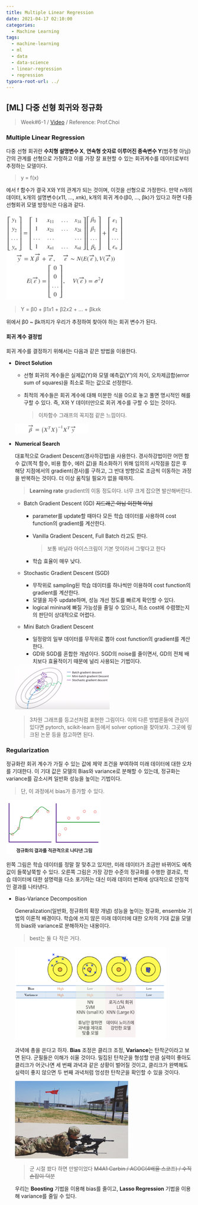 ```yaml
---
title: Multiple Linear Regression
date: 2021-04-17 02:10:00
categories:
  - Machine Learning
tags:
  - machine-learning
  - ml
  - data
  - data-science
  - linear-regression
  - regression
typora-root-url: ../
---
```




## [ML] 다중 선형 회귀와 정규화

> Week#6-1 / [Video](https://www.youtube.com/watch?v=evnmeTN6z5Q&list=PL1xKqHsVFgvktrttPFUK8ayVr0oTz5RoN&index=19) / Reference: Prof.Choi



### Multiple Linear Regression



 다중 선형 회귀란 **수치형 설명변수 X**, **연속형 숫자로 이루어진 종속변수 Y**(범주형 아님) 간의 관계를 선형으로 가정하고 이를 가장 잘 표현할 수 있는 회귀계수를 데이터로부터 추정하는 모델이다.

> y = f(x)

에서 f 함수가 결국 X와 Y의 관계가 되는 것이며, 이것을 선형으로 가정한다. 만약 n개의 데이터, k개의 설명변수(𝑥11, ..., 𝑥nk), k개의 회귀 계수(β0, ..., βk)가 있다고 하면 다중선형회귀 모델 방정식은 다음과 같다.

<img src="/images/post10-ml-w6/1.png" alt="1" style="zoom:33%;border:none" />



> Y = β0 + β1𝑥1 + β2𝑥2 + ... + βk𝑥k

위에서 β0 ~ βk까지가 우리가 추정하여 찾아야 하는 회귀 변수가 된다.



#### 회귀 계수 결정법

회귀 계수를 결정하기 위해서는 다음과 같은 방법을 이용한다.

- **Direct Solution**

  - 선형 회귀의 계수들은 실제값(Y)와 모델 예측값(Y')의 차이, 오차제곱합(error sum of squares)을 최소로 하는 값으로 선정한다.

  - 최적의 계수들은 회귀 계수에 대해 미분한 식을 0으로 놓고 풀면 명시적인 해를 구할 수 있다. 즉, X와 Y 데이터만으로 회귀 계수를 구할 수 있는 것이다.

    > 이차함수 그래프의 꼭지점 같은 느낌이다.

  <img src="/images/post10-ml-w6/2.png" alt="2" style="zoom:45%;border:none" />

- **Numerical Search**

  대표적으로 Gradient Descent(경사하강법)을 사용한다. 경사하강법이란 어떤 함수 값(목적 함수, 비용 함수, 에러 값)을 최소화하기 위해 임의의 시작점을 잡은 후 해당 지점에서의 gradient(경사)를 구하고, 그 반대 방향으로 조금씩 이동하는 과정을 반복하는 것이다. 더 이상 움직일 필요가 없을 때까지.

  > **Learning rate** gradient의 이동 정도이다. 너무 크게 잡으면 발산해버린다.

  - Batch Gradient Descent (GD) ~~지드래곤 아님 이찬혁 아님~~

    - parameter를 update할 때마다 모든 학습 데이터를 사용하여 cost function의 gradient를 계산한다.

    - Vanilla Gradient Descent, Full Batch 라고도 한다.

      > 보통 바닐라 아이스크림이 기본 맛이라서 그렇다고 한다

    - 학습 효율이 매우 낮다.

  - Stochastic Gradient Descent (SGD)

    - 무작위로 sampling된 학습 데이터를 하나씩만 이용하여 cost function의 gradient를 계산한다.
    - 모델을 자주 update하며, 성능 개선 정도를 빠르게 확인할 수 있다.
    - logical minina에 빠질 가능성을 줄일 수 있으나, 최소 cost에 수렴했는지의 판단이 상대적으로 어렵다.

  - Mini Batch Gradient Descent

    - 일정량의 일부 데이터를 무작위로 뽑아 cost function의 gradient를 계산한다.
    - GD와 SGD를 혼합한 개념이다. SGD의 noise를 줄이면서, GD의 전체 배치보다 효율적이기 때문에 널리 사용되는 기법이다.

  <img src="/images/post10-ml-w6/3.png" alt="3" style="zoom:25%;border:none" />

  > 3차원 그래프를 등고선처럼 표현한 그림이다. 이외 다른 방법론들에 관심이 있다면 pytorch, scikit-learn 등에서 solver option을 찾아보자. 그곳에 링크된 논문 등을 참고하면 된다.





### Regularization

정규화란 회귀 계수가 가질 수 있는 값에 제약 조건을 부여하여 미래 데이터에 대한 오차를 기대한다. 이 기대 값은 모델의 Bias와 variance로 분해할 수 있는데, 정규화는 variance를 감소시켜 일반화 성능을 높이는 기법이다.

> 단, 이 과정에서 bias가 증가할 수 있다.

<img src="/images/post10-ml-w6/4.png" alt="4" style="zoom:25%;border:none" />

왼쪽 그림은 학습 데이터를 정말 잘 맞추고 있지만, 미래 데이터가 조금만 바뀌어도 예측 값이 들쭉날쭉할 수 있다. 오른쪽 그림은 가장 강한 수준의 정규화를 수행한 결과로, 학습 데이터에 대한 설명력을 다소 포기하는 대신 미래 데이터 변화에 상대적으로 안정적인 결과를 나타낸다.



- Bias-Variance Decomposition

  Generalization(일반화, 정규화의 확장 개념) 성능을 높이는 정규화, ensemble 기법의 이론적 배경이다. 학습에 쓰지 않은 미래 데이터에 대한 오차의 기대 값을 모델의 bias와 variance로 분해하자는 내용이다.

  > best는 둘 다 작은 거다.

  <img src="/images/post10-ml-w6/5.png" alt="5" style="zoom:40%;" />

  과녁에 총을 쏜다고 하자. **Bias** 조정은 클리크 조정, **Variance**는 탄착군이라고 보면 된다. 군필들은 이해가 쉬울 것이다. 밀집된 탄착군을 형성할 만큼 실력이 좋아도 클리크가 어긋나면 세 번째 과녁과 같은 상황이 벌어질 것이고, 클리크가 완벽해도 실력이 좋지 않으면 두 번째 과녁처럼 엉성한 탄착군을 확인할 수 있을 것이다.

  <img src="/images/post10-ml-w6/4-1.png" alt="4-1" style="zoom:30%;" />

  > 군 시절 쐈다 하면 만발이었다 ~~M4A1 Carbin / ACOG(4배율 스코프) / 수직 손잡이 덕분~~

  우리는 **Boosting** 기법을 이용해 bias를 줄이고, **Lasso Regression** 기법을 이용해 variance를 줄일 수 있다.

